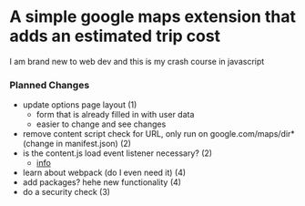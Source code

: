 # A simple google maps extension that adds an estimated trip cost

I am brand new to web dev and this is my crash course in javascript

### Planned Changes
* update options page layout (1)
  * form that is already filled in with user data
  * easier to change and see changes
* remove content script check for URL, only run on google.com/maps/dir* (change in manifest.json) (2)
* is the content.js load event listener necessary? (2)
  * [info](https://developer.mozilla.org/en-US/docs/Web/API/Document/readystatechange_event)
* learn about webpack (do I even need it) (4)
* add packages? hehe new functionality (4)
* do a security check (3)
